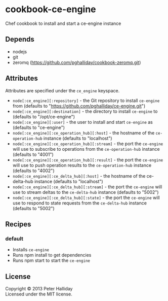cookbook-ce-engine
==================

Chef cookbook to install and start a ce-engine instance

## Depends

- nodejs
- git
- zeromq (https://github.com/pghalliday/cookbook-zeromq.git)

## Attributes

Attributes are specified under the `ce_engine` keyspace.

- `node[:ce_engine][:repository]` - the Git repository to install `ce-engine` from (defaults to "https://github.com/pghalliday/ce-engine.git")
- `node[:ce_engine][:destination]` - the directory to install `ce-engine` to (defaults to "/opt/ce-engine")
- `node[:ce_engine][:user]` - the user to install and start `ce-engine` as (defaults to "ce-engine")
- `node[:ce_engine][:ce_operation_hub][:host]` - the hostname of the `ce-operation-hub` instance (defaults to "localhost")
- `node[:ce_engine][:ce_operation_hub][:stream]` - the port the `ce-engine` will use to subscribe to operations from the `ce-operation-hub` instance (defaults to "4001")
- `node[:ce_engine][:ce_operation_hub][:result]` - the port the `ce-engine` will use to push operation results to the `ce-operation-hub` instance (defaults to "4002")
- `node[:ce_engine][:ce_delta_hub][:host]` - the hostname of the ce-delta-hub instance (defaults to "localhost")
- `node[:ce_engine][:ce_delta_hub][:stream]` - the port the `ce-engine` will use to stream deltas to the `ce-delta-hub` instance (defaults to "5002")
- `node[:ce_engine][:ce_delta_hub][:state]` - the port the `ce-engine` will use to respond to state requests from the `ce-delta-hub` instance (defaults to "5002")

## Recipes

### default

- Installs `ce-engine`
- Runs npm install to get dependencies
- Runs npm start to start the `ce-engine`

## License
Copyright &copy; 2013 Peter Halliday  
Licensed under the MIT license.
